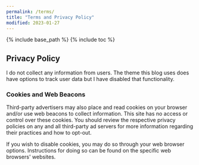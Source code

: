 ```yaml
---
permalink: /terms/
title: "Terms and Privacy Policy"
modified: 2023-01-27
---
```


{% include base_path %}
{% include toc %}

## Privacy Policy

I do not collect any information from users. The theme this blog uses does have options to track user data but I have disabled that functionality. 


### Cookies and Web Beacons

Third-party advertisers may also place and read cookies on your browser and/or use web beacons to collect information. This site has no access or control over these cookies. You should review the respective privacy policies on any and all third-party ad servers for more information regarding their practices and how to opt-out.

If you wish to disable cookies, you may do so through your web browser options. Instructions for doing so can be found on the specific web browsers' websites.
